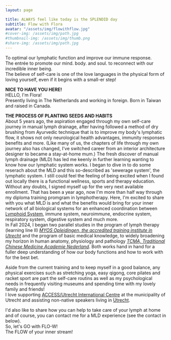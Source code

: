```yaml
---
layout: page

title: ALWAYS feel like today is the SPLENDID day
subtitle: Flow with Flora
avatar: "/assets/img/flowithflow.jpg"
#cover-img: /assets/img/path.jpg
#thumbnail-img: /assets/img/thumb.png
#share-img: /assets/img/path.jpg
---
```


To optimal our lymphatic function and improve our immune response. 
<br> The entrée to promote our mind. body. and soul. to reconnect with our incredible inner being. 
<br> The believe of self-care is one of the love languages in the physical form of loving yourself, even if it begins with a small-er step! 

**NICE TO HAVE YOU HERE!** 
<br> HELLO, I'm Flora! <br>
Presently living in The Netherlands and working in foreign. Born in Taiwan and raised in Canada. 
<br>

**THE PROCESS OF PLANTING SEEDS AND HABITS** <br>
About 5 years ago, the aspiration engaged through my own self-care journey in manual lymph drainage, after having followed a method of dry brushing from Ayurvedic technique that is to improve my body's lymphatic flow, it shows not only neurological health advantages, immunity responses benefits and more. (Like many of us, the chapters of life through my own journey also has changed, I've switched career from an interior architecture designer to became a stay-at-home mum.) The fresh discover of manual lymph drainage (MLD) has led me keenly in further learning wanting to know how our lymphatic system works. I began to dive in to do some reserach about the MLD and this so-described as 'sewerage system', the lymphatic system. I still could feel the feeling of being excited when I found out locally there is a functional wellness, sports and therapy education. Without any doubts, I signed myself up for the very next available enrollment. That has been a year ago, now I'm more than half way through my diploma training promgram in lymphotherapy. Here, I'm excited to share with you what MLD is and what the benefits would bring for your inner network of all biological systems for an enhanced coordination between [Lymphoid System](https://www.youtube.com/watch?v=I7orwMgTQ5I&t=6s), immune system, neuroimmune, endocrine system, respiratory system, digestive system and much more. 
<br>
In Fall 2024, I began two parallel studies in the program of lymph therapy (learning line II)  *[MYOS Opleidingen, the accredited training institute in Utrecht](https://myosopleidingen.nl/opleiding/lymfedrainage/)* and the program of basic medical knowledge, to widely broadening my horizon in human anatomy, physiology and pathology *[TCMA, Traditional Chinese Medicine Academie Nederland](https://tcma.nl/medische-basiskennis/)*. 
Both works hand in hand for a fuller deep understanding of how our body functions and how to work with for the best bet.
<br>

Aside from the current training and to keep myself in a good balance, any physical exercises such as stretching yoga, easy qigong, core pilates and racket sport are part the self-care routins as well as my psychological needs in frequently visiting museums and spending time with my lovely family and friends!
<br> I love supporting [ACCESS/Utrecht International Centre](https://access-nl.org/partner/expat-center-utrecht/) at the municipality of Utrecht and assisting non-native speakers living in [Utrecht](https://www.discover-utrecht.com/).<br>

I'd also like to share how you can help to take care of your lymph at home and of course, you can contact me for a MLD experience (see the contact in below).
<br>
So, let's GO with FLO-W! 
<br>
The FLOW of your inner stream!





